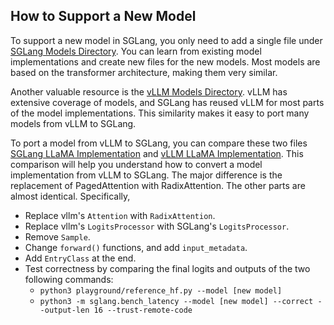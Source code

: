 ## How to Support a New Model

To support a new model in SGLang, you only need to add a single file under [SGLang Models Directory](https://github.com/sgl-project/sglang/tree/main/python/sglang/srt/models). You can learn from existing model implementations and create new files for the new models. Most models are based on the transformer architecture, making them very similar.

Another valuable resource is the [vLLM Models Directory](https://github.com/vllm-project/vllm/tree/main/vllm/model_executor/models). vLLM has extensive coverage of models, and SGLang has reused vLLM for most parts of the model implementations. This similarity makes it easy to port many models from vLLM to SGLang.

To port a model from vLLM to SGLang, you can compare these two files [SGLang LLaMA Implementation](https://github.com/sgl-project/sglang/blob/main/python/sglang/srt/models/llama.py) and [vLLM LLaMA Implementation](https://github.com/vllm-project/vllm/blob/main/vllm/model_executor/models/llama.py). This comparison will help you understand how to convert a model implementation from vLLM to SGLang. The major difference is the replacement of PagedAttention with RadixAttention. The other parts are almost identical. Specifically,
  - Replace vllm's `Attention` with `RadixAttention`.
  - Replace vllm's `LogitsProcessor` with SGLang's `LogitsProcessor`.
  - Remove `Sample`.
  - Change `forward()` functions, and add `input_metadata`.
  - Add `EntryClass` at the end.
  - Test correctness by comparing the final logits and outputs of the two following commands:
    - `python3 playground/reference_hf.py --model [new model]`
    - `python3 -m sglang.bench_latency --model [new model] --correct --output-len 16 --trust-remote-code`

